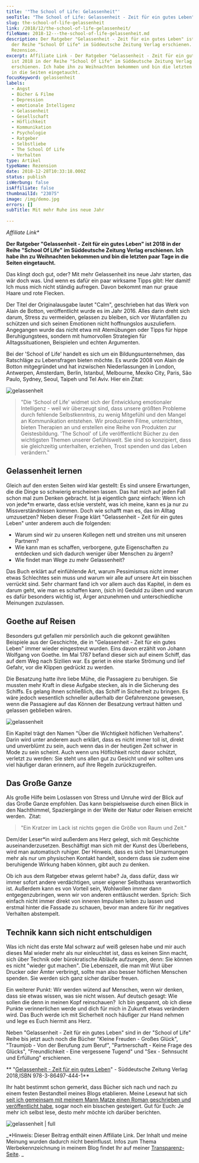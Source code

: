 ```yaml
---
title: '"The School of Life: Gelassenheit"'
seoTitle: "The School of Life: Gelassenheit - Zeit für ein gutes Leben"
slug: the-school-of-life-gelassenheit
link: /2018/12/the-school-of-life-gelassenheit/
fileName: 2018-12---the-school-of-life-gelassenheit.md
description: Der Ratgeber "Gelassenheit - Zeit für ein gutes Leben" ist 2018 in
  der Reihe "School Of Life" im Süddeutsche Zeitung Verlag erschienen. Meine
  Rezension.
excerpt: Affiliate Link - Der Ratgeber "Gelassenheit - Zeit für ein gutes Leben"
  ist 2018 in der Reihe "School Of Life" im Süddeutsche Zeitung Verlag
  erschienen. Ich habe ihn zu Weihnachten bekommen und bin die letzten paar Tage
  in die Seiten eingetaucht.
focusKeyword: gelassenheit
labels:
  - Angst
  - Bücher & Filme
  - Depression
  - emotionale Intelligenz
  - Gelassenheit
  - Gesellschaft
  - Höflichkeit
  - Kommunikation
  - Psychologie
  - Ratgeber
  - Selbstliebe
  - The School Of Life
  - Verhalten
type: Artikel
typeName: Rezension
date: 2018-12-28T10:33:18.000Z
status: publish
isWerbung: false
isAffiliate: false
thumbnailId: "23075"
image: /img/demo.jpg
errors: []
subTitle: Mit mehr Ruhe ins neue Jahr
  
---
```


_Affiliate Link\*_

**Der Ratgeber "Gelassenheit - Zeit für ein gutes Leben" ist 2018 in der Reihe
"School Of Life" im Süddeutsche Zeitung Verlag erschienen. Ich habe ihn zu
Weihnachten bekommen und bin die letzten paar Tage in die Seiten eingetaucht.**

Das klingt doch gut, oder? Mit mehr Gelassenheit ins neue Jahr starten, das wär
doch was. Und wenn es dafür ein paar wirksame Tipps gibt: Her damit! Ich muss
mich nicht ständig aufregen. Davon bekommt man nur graue Haare und rote Flecken.

Der Titel der Originalausgabe lautet "Calm", geschrieben hat das Werk von Alain
de Botton, veröffentlicht wurde es im Jahr 2016. Alles darin dreht sich darum,
Stress zu vermeiden, gelassen zu bleiben, sich vor Wutanfällen zu schützen und
sich seinen Emotionen nicht hoffnungslos auszuliefern. Angegangen wurde das
nicht etwa mit Atemübungen oder Tipps für hippe Beruhigungstees, sondern mit
humorvollen Strategien für Alltagssituationen, Beispielen und echten Argumenten.

Bei der 'School of Life' handelt es sich um ein Bildungsunternehmen, das
Ratschläge zu Lebensfragen bieten möchte. Es wurde 2008 von Alain de Botton
mitgegründet und hat inzwischen Niederlassungen in London, Antwerpen, Amsterdam,
Berlin, Istanbul, Melbourne, Mexiko City, Paris, São Paulo, Sydney, Seoul,
Taipeh und Tel Aviv. Hier ein Zitat:

![gelassenheit](http://cardamonchai.com/wp-content/uploads/2018/12/mittagsrast-400x321.jpg)

> "Die 'School of Life' widmet sich der Entwicklung emotionaler Intelligenz -
> weil wir überzeugt sind, dass unsere größten Probleme durch fehlende
> Selbstkenntnis, zu wenig Mitgefühl und den Mangel an Kommunikation entstehen.
> Wir produzieren Filme, unterrichten, bieten Therapien an und erstellen eine
> Reihe von Produkten zur Geistesbildung. 'The School' of Life veröffentlicht
> Bücher zu den wichtigsten Themen unserer Gefühlswelt. Sie sind so konzipiert,
> dass sie gleichzeitig unterhalten, erziehen, Trost spenden und das Leben
> verändern."

## Gelassenheit lernen

Gleich auf den ersten Seiten wird klar gestellt: Es sind unsere Erwartungen, die
die Dinge so schwierig erscheinen lassen. Das hat mich auf jeden Fall schon mal
zum Denken gebracht. Ist ja eigentlich ganz einfach: Wenn ich von jede\*m
erwarte, dass er/sie versteht, was ich meine, kann es ja nur zu
Missverständnissen kommen. Doch wie schafft man es, das im Alltag umzusetzen?
Neben dieser Frage klärt "Gelassenheit - Zeit für ein gutes Leben" unter anderem
auch die folgenden:

- Warum sind wir zu unseren Kollegen nett und streiten uns mit unseren Partnern?
- Wie kann man es schaffen, verborgene, gute Eigenschaften zu entdecken und sich
  dadurch weniger über Menschen zu ärgern?
- Wie findet man Wege zu mehr Gelassenheit?

Das Buch erklärt auf einfühlende Art, warum Pessimismus nicht immer etwas
Schlechtes sein muss und warum wir alle auf unsere Art ein bisschen verrückt
sind. Sehr charmant fand ich vor allem auch das Kapitel, in dem es darum geht,
wie man es schaffen kann, (sich in) Geduld zu üben und warum es dafür besonders
wichtig ist, Ärger anzunehmen und unterschiedliche Meinungen zuzulassen.

## Goethe auf Reisen

Besonders gut gefallen mir persönlich auch die gekonnt gewählten Beispiele aus
der Geschichte, die in "Gelassenheit - Zeit für ein gutes Leben" immer wieder
eingestreut wurden. Eins davon erzählt von Johann Wolfgang von Goethe. Im Mai
1787 befand dieser sich auf einem Schiff, das auf dem Weg nach Sizilien war. Es
geriet in eine starke Strömung und lief Gefahr, vor die Klippen gedrückt zu
werden.

Die Besatzung hatte ihre liebe Mühe, die Passagiere zu beruhigen. Sie mussten
mehr Kraft in diese Aufgabe stecken, als in die Sicherung des Schiffs. Es gelang
ihnen schließlich, das Schiff in Sicherheit zu bringen. Es wäre jedoch
wesentlich schneller außerhalb der Gefahrenzone gewesen, wenn die Passagiere auf
das Können der Besatzung vertraut hätten und gelassen geblieben wären.

![gelassenheit](http://cardamonchai.com/wp-content/uploads/2018/12/post-impressionist-1428129_1280-400x308.jpg)

Ein Kapitel trägt den Namen "Über die Wichtigkeit höflichen Verhaltens". Darin
wird unter anderem auch erklärt, dass es nicht immer toll ist, direkt und
unverblümt zu sein, auch wenn das in der heutigen Zeit schwer in Mode zu sein
scheint. Auch wenn uns Höflichkeit nicht davor schützt, verletzt zu werden: Sie
steht uns allen gut zu Gesicht und wir sollten uns viel häufiger daran erinnern,
auf ihre Regeln zurückzugreifen.

## Das Große Ganze

Als große Hilfe beim Loslassen von Stress und Unruhe wird der Blick auf das
Große Ganze empfohlen. Das kann beispielsweise durch einen Blick in den
Nachthimmel, Spaziergänge in der Weite der Natur oder Reisen erreicht werden. 
Zitat:

> "Ein Kratzer im Lack ist nichts gegen die Größe von Raum und Zeit."

Dem/der Leser\*in wird außerdem ans Herz gelegt, sich mit Geschichte
auseinanderzusetzen. Beschäftigt man sich mit der Kunst des Überlebens, wird man
automatisch ruhiger. Der Hinweis, dass es sich bei Umarmungen mehr als nur um
physischen Kontakt handelt, sondern dass sie zudem eine beruhigende Wirkung
haben können, gibt auch zu denken.

Ob ich aus dem Ratgeber etwas gelernt habe? Ja, dass dafür, dass wir immer
sofort andere verdächtigen, unser eigener Selbsthass verantwortlich ist.
Außerdem kann es von Vorteil sein, Wohlwollen immer dann entgegenzubringen, wenn
wir von anderen enttäuscht werden. Sprich: Sich einfach nicht immer direkt von
inneren Impulsen leiten zu lassen und erstmal hinter die Fassade zu schauen,
bevor man andere für ihr negatives Verhalten abstempelt.

## Technik kann sich nicht entschuldigen

Was ich nicht das erste Mal schwarz auf weiß gelesen habe und mir auch dieses
Mal wieder mehr als nur einleuchtet ist, dass es keinen Sinn macht, sich über
Technik oder bürokratische Abläufe aufzuregen, denn: Sie können es nicht "wieder
gut machen". Die Lebenszeit, die man mit Wut über Drucker oder Ämter verbringt,
sollte man also besser höflichen Menschen spenden. Sie werden sich ganz sicher
darüber freuen.

Ein weiterer Punkt: Wir werden wütend auf Menschen, wenn wir denken, dass sie
etwas wissen, was sie nicht wissen. Auf deutsch gesagt: Wie sollen die denn in
meinen Kopf reinschauen?  Ich bin gespannt, ob ich diese Punkte verinnerlichen
werde und dich für mich in Zukunft etwas verändern wird. Das Buch werde ich mit
Sicherheit noch häufiger zur Hand nehmen und lege es Euch hiermit ans Herz.

Neben "Gelassenheit - Zeit für ein gutes Leben" sind in der "School of Life"
Reihe bis jetzt auch noch die Bücher "Kleine Freuden - Großes Glück",
"Traumjob - Von der Berufung zum Beruf", "Partnerschaft - Keine Frage des
Glücks", "Freundlichkeit - Eine vergessene Tugend" und "Sex - Sehnsucht und
Erfüllung" erschienen.

** "[Gelassenheit - Zeit für ein gutes Leben](https://amzn.to/2VbMYR4)" -
Süddeutsche Zeitung Verlag 2018,ISBN 978-3-86497-444-1**

Ihr habt bestimmt schon gemerkt, dass Bücher sich nach und nach zu einem festen
Bestandteil meines Blogs etablieren. Meine Lesewut hat sich
[seit ich gemeinsam mit meinem Mann Matze einen Roman geschrieben und veröffentlicht habe](https://amreis.de/hermetiker/),
sogar noch ein bisschen gesteigert. Gut für Euch: Je mehr ich selbst lese, desto
mehr möchte ich darüber berichten.

![gelassenheit | full](http://cardamonchai.com/wp-content/uploads/2018/12/vincent-van-gogh-89422_1280.jpg)

[](https://amzn.to/2VbMYR4)

_\*Hinweis: Dieser Beitrag enthält einen Affiliate Link. Der Inhalt und meine
Meinung wurden dadurch nicht beeinflusst. Infos zum Thema Werbekennzeichnung in
meinem Blog findet Ihr auf meiner [Transparenz-Seite](/werbung/). _

  
